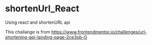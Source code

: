 # shortenUrl_React
Using react and shortenURL api


This challange is from 
https://www.frontendmentor.io/challenges/url-shortening-api-landing-page-2ce3ob-G

